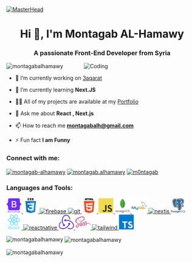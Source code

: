 [![MasterHead](https://media.licdn.com/dms/image/v2/D5616AQGR9gCPfwLkXw/profile-displaybackgroundimage-shrink_350_1400/profile-displaybackgroundimage-shrink_350_1400/0/1719355709168?e=1730937600&v=beta&t=GQQO1pEnkceXyiGOC6s8NZSIaAGKhDdQXiiMQUZwclw)](https://montagab.vercel.app/)

<h1 align="center">Hi 👋, I'm Montagab AL-Hamawy</h1>
<h3 align="center">A passionate Front-End Developer from Syria</h3>
<img align="right" alt="Coding" width="300" src="https://media4.giphy.com/media/v1.Y2lkPTZjMDliOTUybzNuaGZyNGluOGU4aTF1ZnpvNXdvMGJwN25xeWoyMGsweW5ocXBzeSZlcD12MV9naWZzX3NlYXJjaCZjdD1n/bGgsc5mWoryfgKBx1u/200w.gif"/>

<p align="left"> <img src="https://komarev.com/ghpvc/?username=montagabalhamawy&label=Profile%20views&color=0e75b6&style=flat" alt="montagabalhamawy" /> </p>

- 🔭 I’m currently working on [3aqarat](https://3aqarat.vercel.app/)

- 🌱 I’m currently learning **Next.JS**

- 👨‍💻 All of my projects are available at my [Portfolio](https://montagab.vercel.app/)

- 💬 Ask me about **React , Next.js**

- 📫 How to reach me **montagabalh@gmail.com**

- ⚡ Fun fact **I am Funny**

<h3 align="left">Connect with me:</h3>
<p align="left">
<a href="https://linkedin.com/in/montagab-alhamawy" target="blank"><img align="center" src="https://raw.githubusercontent.com/rahuldkjain/github-profile-readme-generator/master/src/images/icons/Social/linked-in-alt.svg" alt="montagab-alhamawy" height="30" width="40" /></a>
<a href="https://fb.com/montagab.alhamawy" target="blank"><img align="center" src="https://raw.githubusercontent.com/rahuldkjain/github-profile-readme-generator/master/src/images/icons/Social/facebook.svg" alt="montagab.alhamawy" height="30" width="40" /></a>
<a href="https://instagram.com/m0ntagab" target="blank"><img align="center" src="https://raw.githubusercontent.com/rahuldkjain/github-profile-readme-generator/master/src/images/icons/Social/instagram.svg" alt="m0ntagab" height="30" width="40" /></a>
</p>

<h3 align="left">Languages and Tools:</h3>
<p align="left"> <a href="https://getbootstrap.com" target="_blank" rel="noreferrer"> <img src="https://raw.githubusercontent.com/devicons/devicon/master/icons/bootstrap/bootstrap-plain-wordmark.svg" alt="bootstrap" width="40" height="40"/> </a> <a href="https://www.w3schools.com/css/" target="_blank" rel="noreferrer"> <img src="https://raw.githubusercontent.com/devicons/devicon/master/icons/css3/css3-original-wordmark.svg" alt="css3" width="40" height="40"/> </a> <a href="https://firebase.google.com/" target="_blank" rel="noreferrer"> <img src="https://www.vectorlogo.zone/logos/firebase/firebase-icon.svg" alt="firebase" width="40" height="40"/> </a> <a href="https://git-scm.com/" target="_blank" rel="noreferrer"> <img src="https://www.vectorlogo.zone/logos/git-scm/git-scm-icon.svg" alt="git" width="40" height="40"/> </a> <a href="https://www.w3.org/html/" target="_blank" rel="noreferrer"> <img src="https://raw.githubusercontent.com/devicons/devicon/master/icons/html5/html5-original-wordmark.svg" alt="html5" width="40" height="40"/> </a> <a href="https://developer.mozilla.org/en-US/docs/Web/JavaScript" target="_blank" rel="noreferrer"> <img src="https://raw.githubusercontent.com/devicons/devicon/master/icons/javascript/javascript-original.svg" alt="javascript" width="40" height="40"/> </a> <a href="https://www.mongodb.com/" target="_blank" rel="noreferrer"> <img src="https://raw.githubusercontent.com/devicons/devicon/master/icons/mongodb/mongodb-original-wordmark.svg" alt="mongodb" width="40" height="40"/> </a> <a href="https://www.mysql.com/" target="_blank" rel="noreferrer"> <img src="https://raw.githubusercontent.com/devicons/devicon/master/icons/mysql/mysql-original-wordmark.svg" alt="mysql" width="40" height="40"/> </a> <a href="https://nextjs.org/" target="_blank" rel="noreferrer"> <img src="https://cdn.worldvectorlogo.com/logos/nextjs-2.svg" alt="nextjs" width="40" height="40"/> </a> <a href="https://www.postgresql.org" target="_blank" rel="noreferrer"> <img src="https://raw.githubusercontent.com/devicons/devicon/master/icons/postgresql/postgresql-original-wordmark.svg" alt="postgresql" width="40" height="40"/> </a> <a href="https://reactjs.org/" target="_blank" rel="noreferrer"> <img src="https://raw.githubusercontent.com/devicons/devicon/master/icons/react/react-original-wordmark.svg" alt="react" width="40" height="40"/> </a> <a href="https://reactnative.dev/" target="_blank" rel="noreferrer"> <img src="https://reactnative.dev/img/header_logo.svg" alt="reactnative" width="40" height="40"/> </a> <a href="https://redux.js.org" target="_blank" rel="noreferrer"> <img src="https://raw.githubusercontent.com/devicons/devicon/master/icons/redux/redux-original.svg" alt="redux" width="40" height="40"/> </a> <a href="https://sass-lang.com" target="_blank" rel="noreferrer"> <img src="https://raw.githubusercontent.com/devicons/devicon/master/icons/sass/sass-original.svg" alt="sass" width="40" height="40"/> </a> <a href="https://tailwindcss.com/" target="_blank" rel="noreferrer"> <img src="https://www.vectorlogo.zone/logos/tailwindcss/tailwindcss-icon.svg" alt="tailwind" width="40" height="40"/> </a> <a href="https://www.typescriptlang.org/" target="_blank" rel="noreferrer"> <img src="https://raw.githubusercontent.com/devicons/devicon/master/icons/typescript/typescript-original.svg" alt="typescript" width="40" height="40"/> </a> </p>

<p><img align="left" src="https://github-readme-stats.vercel.app/api/top-langs?username=montagabalhamawy&show_icons=true&locale=en&layout=compact" alt="montagabalhamawy" /></p>

<p>&nbsp;<img align="center" src="https://github-readme-stats.vercel.app/api?username=montagabalhamawy&show_icons=true&locale=en" alt="montagabalhamawy" /></p>

<p><img align="center" src="https://github-readme-streak-stats.herokuapp.com/?user=montagabalhamawy&" alt="montagabalhamawy" /></p>
